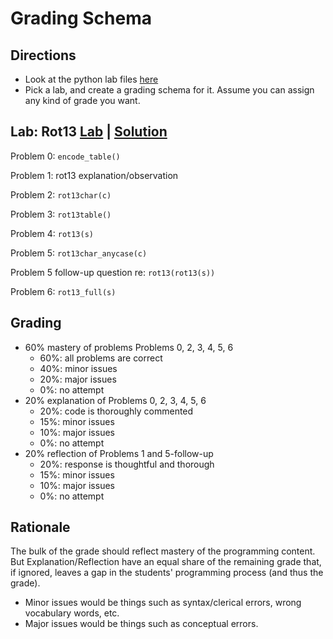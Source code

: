 # Grading Schema

## Directions
* Look at the python lab files [here](https://github.com/hunter-teacher-cert/spring-2021-methods-2/tree/main/resources)
* Pick a lab, and create a grading schema for it. Assume you can assign any kind of grade you want.

## Lab: Rot13 [Lab](https://github.com/hunter-teacher-cert/spring-2021-methods-2/blob/main/resources/rot13_lab.py) | [Solution](https://github.com/hunter-teacher-cert/spring-2021-methods-2/blob/main/resources/rot13_lab_solved.py)

Problem 0: `encode_table()`

Problem 1: rot13 explanation/observation

Problem 2: `rot13char(c)`

Problem 3: `rot13table()`

Problem 4: `rot13(s)`

Problem 5: `rot13char_anycase(c)`

Problem 5 follow-up question re: `rot13(rot13(s))`

Problem 6: `rot13_full(s)`

## Grading

* 60% mastery of problems Problems 0, 2, 3, 4, 5, 6
  * 60%: all problems are correct
  * 40%: minor issues
  * 20%: major issues
  * 0%: no attempt
* 20% explanation of Problems 0, 2, 3, 4, 5, 6
  * 20%: code is thoroughly commented
  * 15%: minor issues
  * 10%: major issues
  * 0%: no attempt
* 20% reflection of Problems 1 and 5-follow-up
  * 20%: response is thoughtful and thorough
  * 15%: minor issues
  * 10%: major issues
  * 0%: no attempt

## Rationale
The bulk of the grade should reflect mastery of the programming content. But Explanation/Reflection have an equal share of the remaining grade that, if ignored, leaves a gap in the students' programming process (and thus the grade). 

* Minor issues would be things such as syntax/clerical errors, wrong vocabulary words, etc. 
* Major issues would be things such as conceptual errors.
